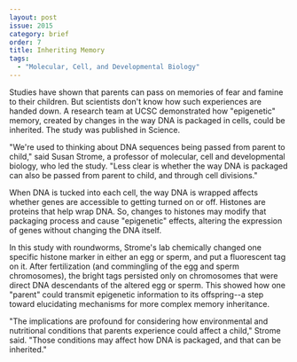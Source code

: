```yaml
---
layout: post
issue: 2015
category: brief
order: 7
title: Inheriting Memory
tags:
  - "Molecular, Cell, and Developmental Biology"
---
```


Studies have shown that parents can pass on memories of fear and famine to their children. But scientists don't know how such experiences are handed down. A research team at UCSC demonstrated how "epigenetic" memory, created by changes in the way DNA is packaged in cells, could be inherited. The study was published in Science.

"We're used to thinking about DNA sequences being passed from parent to child," said Susan Strome, a professor of molecular, cell and developmental biology, who led the study. "Less clear is whether the way DNA is packaged can also be passed from parent to child, and through cell divisions."

When DNA is tucked into each cell, the way DNA is wrapped affects whether genes are accessible to getting turned on or off. Histones are proteins that help wrap DNA. So, changes to histones may modify that packaging process and cause "epigenetic" effects, altering the expression of genes without changing the DNA itself.

In this study with roundworms, Strome's lab chemically changed one specific histone marker in either an egg or sperm, and put a fluorescent tag on it. After fertilization (and commingling of the egg and sperm chromosomes), the bright tags persisted only on chromosomes that were direct DNA descendants of the altered egg or sperm. This showed how one "parent" could transmit epigenetic information to its offspring--a step toward elucidating mechanisms for more complex memory inheritance.

"The implications are profound for considering how environmental and nutritional conditions that parents experience could affect a child," Strome said. "Those conditions may affect how DNA is packaged, and that can be inherited."
